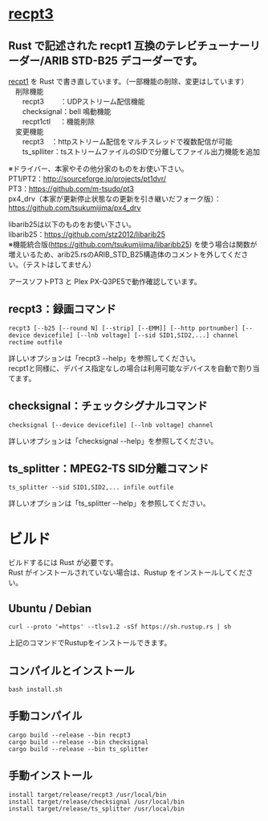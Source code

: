 # [recpt3](https://github.com/masato-yoshi-dnsalias-com/recpt3)
## Rust で記述された recpt1 互換のテレビチューナーリーダー/ARIB STD-B25 デコーダーです。
[recpt1](https://github.com/stz2012/recpt1) を Rust で書き直しています。（一部機能の削除、変更はしています）  
　削除機能  
　　recpt3　　 ：UDPストリーム配信機能  
　　checksignal：bell 鳴動機能  
　　recpt1ctl　 ：機能削除  
　変更機能  
 　　recpt3　：httpストリーム配信をマルチスレッドで複数配信が可能  
   　　ts_splliter：tsストリームファイルのSIDで分離してファイル出力機能を追加  

※ドライバー、本家やその他分家のものをお使い下さい。  
 PT1/PT2：http://sourceforge.jp/projects/pt1dvr/  
 PT3：https://github.com/m-tsudo/pt3  
 px4_drv（本家が更新停止状態なの更新を引き継いだフォーク版）：https://github.com/tsukumijima/px4_drv
 
libarib25は以下のものをお使い下さい。  
 libarib25：https://github.com/stz2012/libarib25  
※機能統合版(https://github.com/tsukumijima/libaribb25) を使う場合は関数が増えいるため、arib25.rsのARIB_STD_B25構造体のコメントを外してください。（テストはしてません）  

アースソフトPT3 と Plex PX-Q3PE5で動作確認しています。

## recpt3：録画コマンド
    recpt3 [--b25 [--round N] [--strip] [--EMM]] [--http portnumber] [--device devicefile] [--lnb voltage] [--sid SID1,SID2,...] channel rectime outfile
詳しいオプションは「recpt3 --help」を参照してください。  
recpt1と同様に、デバイス指定なしの場合は利用可能なデバイスを自動で割り当てます。  

## checksignal：チェックシグナルコマンド
    checksignal [--device devicefile] [--lnb voltage] channel  
詳しいオプションは「checksignal --help」を参照してください。  

## ts_splitter：MPEG2-TS SID分離コマンド
    ts_splitter --sid SID1,SID2,... infile outfile
詳しいオプションは「ts_splitter --help」を参照してください。  

# ビルド
ビルドするには Rust が必要です。  
Rust がインストールされていない場合は、Rustup をインストールしてください。  
## Ubuntu / Debian
	curl --proto '=https' --tlsv1.2 -sSf https://sh.rustup.rs | sh
上記のコマンドでRustupをインストールできます。  

## コンパイルとインストール
    bash install.sh

## 手動コンパイル

    cargo build --release --bin recpt3
    cargo build --release --bin checksignal
    cargo build --release --bin ts_splitter

## 手動インストール
    install target/release/recpt3 /usr/local/bin
    install target/release/checksignal /usr/local/bin
    install target/release/ts_splitter /usr/local/bin
